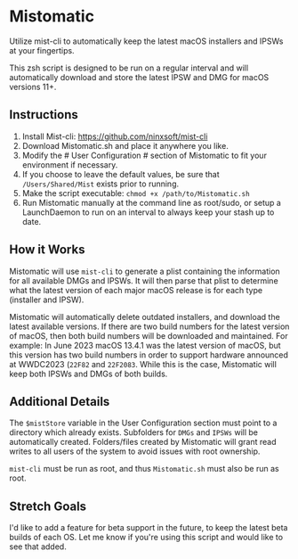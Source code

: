 # Mistomatic
Utilize mist-cli to automatically keep the latest macOS installers and IPSWs at your fingertips.

This zsh script is designed to be run on a regular interval and will automatically download and store the latest IPSW and DMG for macOS versions 11+.

## Instructions
1. Install Mist-cli: https://github.com/ninxsoft/mist-cli
2. Download Mistomatic.sh and place it anywhere you like.
3. Modify the # User Configuration # section of Mistomatic to fit your environment if necessary.
  4. If you choose to leave the default values, be sure that `/Users/Shared/Mist` exists prior to running.
5. Make the script executable: `chmod +x /path/to/Mistomatic.sh`
6. Run Mistomatic manually at the command line as root/sudo, or setup a LaunchDaemon to run on an interval to always keep your stash up to date.

## How it Works
Mistomatic will use `mist-cli` to generate a plist containing the information for all available DMGs and IPSWs. It will then parse that plist to determine what the latest version of each major macOS release is for each type (installer and IPSW).

Mistomatic will automatically delete outdated installers, and download the latest available versions. If there are two build numbers for the latest version of macOS, then both build numbers will be downloaded and maintained. For example: In June 2023 macOS 13.4.1 was the latest version of macOS, but this version has two build numbers in order to support hardware announced at WWDC2023 (`22F82` and `22F2083`. While this is the case, Mistomatic will keep both IPSWs and DMGs of both builds.

## Additional Details
The `$mistStore` variable in the User Configuration section must point to a directory which already exists. Subfolders for `DMGs` and `IPSWs` will be automatically created. Folders/files created by Mistomatic will grant read writes to all users of the system to avoid issues with root ownership.

`mist-cli` must be run as root, and thus `Mistomatic.sh` must also be run as root.

## Stretch Goals
I'd like to add a feature for beta support in the future, to keep the latest beta builds of each OS. Let me know if you're using this script and would like to see that added.
